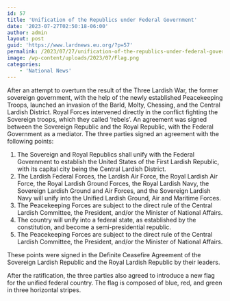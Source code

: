```yaml
---
id: 57
title: 'Unification of the Republics under Federal Government'
date: '2023-07-27T02:50:18-06:00'
author: admin
layout: post
guid: 'https://www.lardnews.eu.org/?p=57'
permalink: /2023/07/27/unification-of-the-republics-under-federal-government/
image: /wp-content/uploads/2023/07/Flag.png
categories:
    - 'National News'
---
```


After an attempt to overturn the result of the Three Lardish War, the former sovereign government, with the help of the newly established Peacekeeping Troops, launched an invasion of the Barld, Molty, Chessing, and the Central Lardish District. Royal Forces intervened directly in the conflict fighting the Sovereign troops, which they called ‘rebels’. An agreement was signed between the Sovereign Republic and the Royal Republic, with the Federal Government as a mediator. The three parties signed an agreement with the following points:

1. The Sovereign and Royal Republics shall unify with the Federal Government to establish the United States of the First Lardish Republic, with its capital city being the Central Lardish District.
2. The Lardish Federal Forces, the Lardish Air Force, the Royal Lardish Air Force, the Royal Lardish Ground Forces, the Royal Lardish Navy, the Sovereign Lardish Ground and Air Forces, and the Sovereign Lardish Navy will unify into the Unified Lardish Ground, Air and Maritime Forces.
3. The Peacekeeping Forces are subject to the direct rule of the Central Lardish Committee, the President, and/or the Minister of National Affairs.
4. The country will unify into a federal state, as established by the constitution, and become a semi-presidential republic.
5. The Peacekeeping Forces are subject to the direct rule of the Central Lardish Committee, the President, and/or the Minister of National Affairs.

These points were signed in the Definite Ceasefire Agreement of the Sovereign Lardish Republic and the Royal Lardish Republic by their leaders.

After the ratification, the three parties also agreed to introduce a new flag for the unified federal country. The flag is composed of blue, red, and green in three horizontal stripes.